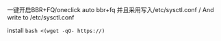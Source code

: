 一键开启BBR+FQ/oneclick auto bbr+fq
并且采用写入/etc/sysctl.conf / And write to /etc/sysctl.conf

install
`bash <(wget -qO- https://)`
